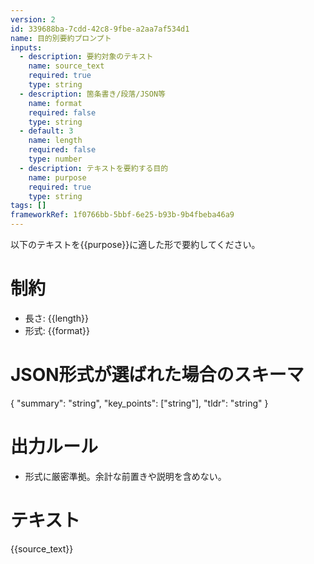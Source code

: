 ```yaml
---
version: 2
id: 339688ba-7cdd-42c8-9fbe-a2aa7af534d1
name: 目的別要約プロンプト
inputs:
  - description: 要約対象のテキスト
    name: source_text
    required: true
    type: string
  - description: 箇条書き/段落/JSON等
    name: format
    required: false
    type: string
  - default: 3
    name: length
    required: false
    type: number
  - description: テキストを要約する目的
    name: purpose
    required: true
    type: string
tags: []
frameworkRef: 1f0766bb-5bbf-6e25-b93b-9b4fbeba46a9
---
```

以下のテキストを{{purpose}}に適した形で要約してください。

# 制約
- 長さ: {{length}}
- 形式: {{format}}

# JSON形式が選ばれた場合のスキーマ
{
  "summary": "string",
  "key_points": ["string"],
  "tldr": "string"
}

# 出力ルール
- 形式に厳密準拠。余計な前置きや説明を含めない。

# テキスト
{{source_text}}
